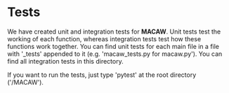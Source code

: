 # Tests

We have created unit and integration tests for **MACAW**. Unit tests test the working of each function, whereas integration tests test how these functions work together. You can find unit tests for each main file in a file with '_tests' appended to it (e.g. 'macaw_tests.py for macaw.py'). You can find all integration tests in this directory. 

If you want to run the tests, just type 'pytest' at the root directory ('/MACAW').
